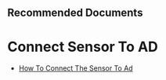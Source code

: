 <properties
	pageTitle="How to connect the sensor to Ad"
	description="Sensor connect"
	infoBubbleText="sensor connect"
	service="microsoft-aatp"
	resource="aatp"
	authors="digeler"
	ms.author="digeler"
	displayOrder="1"
	selfHelpType="generic"
	supportTopicIds="32729025"
	resourceTags=""
	productPesIds="16264"
	cloudEnvironments="Public"
	articleId="Configuring connectivity to Active Directory"
	ownershipId="Azure_Advanced_Threat_Protection"
/>

## **Recommended Documents**

# **Connect Sensor To AD**



* [How To Connect The Sensor To Ad](https://github.com/MicrosoftDocs/ATADocs/blob/master/ATPDocs/install-atp-step4.md)

